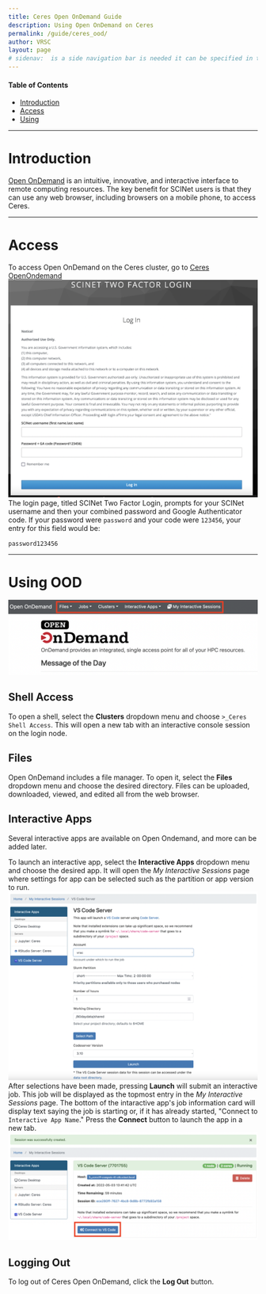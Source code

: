 ```yaml
---
title: Ceres Open OnDemand Guide
description: Using Open OnDemand on Ceres
permalink: /guide/ceres_ood/
author: VRSC
layout: page
# sidenav:  is a side navigation bar is needed it can be specified in the _data/navigation.yml file
---
```


#### Table of Contents
* [Introduction](#introduction)
* [Access](#access)
* [Using](#using-ood)

---
# Introduction
[Open OnDemand](https://openondemand.org/) is an intuitive, innovative, and interactive interface to remote computing resources. The key benefit for SCINet users is that they can use any web browser, including browsers on a mobile phone, to access Ceres. 

---
# Access
To access Open OnDemand on the Ceres cluster, go to [Ceres OpenOndemand](http://ceres-ood.scinet.usda.gov/)
![screenshot of Open OnDemand Ceres login page](/assets/img/ood_ceres_loginpage.png)
The login page, titled SCINet Two Factor Login, prompts for your SCINet username and then your combined password and Google Authenticator code. If your password were `password` and your code were `123456`, your entry for this field would be:
```
password123456
```

---
# Using OOD
![screenshot of Open OnDemand Ceres Dropdowns Banner](/assets/img/ood_ceres_banner.png)
## Shell Access
To open a shell, select the **Clusters** dropdown menu and choose `>_Ceres Shell Access`. This will open a new tab with an interactive console session on the login node.

## Files
Open OnDemand includes a file manager. To open it, select the **Files** dropdown menu and choose the desired directory. Files can be uploaded, downloaded, viewed, and edited all from the web browser.

## Interactive Apps
Several interactive apps are available on Open Ondemand, and more can be added later. 

To launch an interactive app, select the **Interactive Apps** dropdown menu and choose the desired app. It will open the *My Interactive Sessions* page where settings for app can be selected such as the partition or app version to run. 
![screenshot of Open OnDemand Ceres interactive apps configuration page](/assets/img/ood_ceres_interactive_setup.png)
After selections have been made, pressing **Launch** will submit an interactive job. This job will be displayed as the topmost entry in the *My Interactive Sessions* page. The bottom of the intaractive app's job information card will display text saying the job is starting or, if it has already started, "Connect to `Interactive App Name`." Press the **Connect** button to launch the app in a new tab. 
![screenshot of Open OnDemand Ceres interactive apps job card with connect to button highlighted](/assets/img/ood_ceres_interactive_card.png)
## Logging Out
To log out of Ceres Open OnDemand, click the **Log Out** button. 
